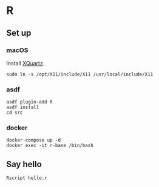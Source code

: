 # R

## Set up

### macOS

Install [XQuartz].

```shell
sudo ln -s /opt/X11/include/X11 /usr/local/include/X11
```

### asdf

```shell
asdf plugin-add R
asdf install
cd src
```

### docker

```shell
docker-compose up -d
docker exec -it r-base /bin/bash
```

## Say hello

```shell
Rscript hello.r
```

[xquartz]: https://www.xquartz.org/
